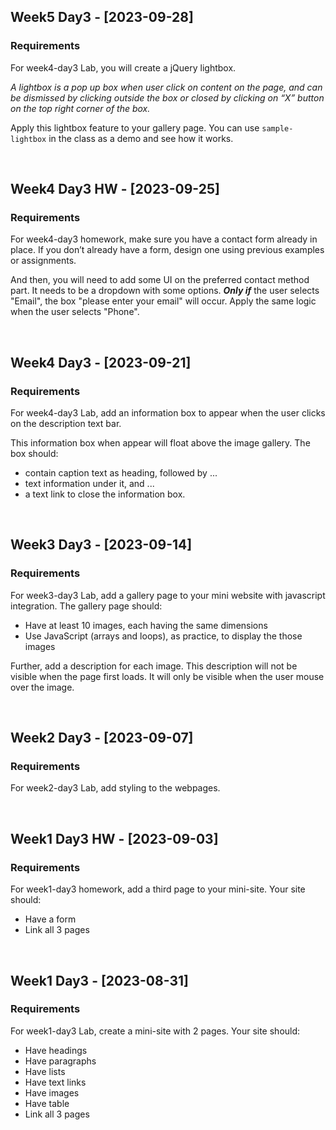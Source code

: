 ## Week5 Day3 - [2023-09-28]
### Requirements
For week4-day3 Lab, you will create a jQuery lightbox.

*A lightbox is a pop up box when user click on content on the page, and can be dismissed by clicking outside the box or closed by clicking on “X” button on the top right corner of the box.*

Apply this lightbox feature to your gallery page. You can use `sample-lightbox` in the class as a demo and see how it works.

<br>

## Week4 Day3 HW - [2023-09-25]
### Requirements
For week4-day3 homework, make sure you have a contact form already in place. If you don’t already have a form, design one using previous examples or assignments.

And then, you will need to add some UI on the preferred contact method part. It needs to be a dropdown with some options. ***Only if*** the user selects "Email", the box "please enter your email" will occur. Apply the same logic when the user selects "Phone".

<br>

## Week4 Day3 - [2023-09-21]
### Requirements
For week4-day3 Lab, add an information box to appear when the user clicks on the description text bar. 

This information box when appear will float above the image gallery. The box should:
- contain caption text as heading, followed by ...
- text information under it, and ...
- a text link to close the information box.

<br>

## Week3 Day3 - [2023-09-14]
### Requirements
For week3-day3 Lab, add a gallery page to your mini website with javascript integration. The gallery page should:
- Have at least 10 images, each having the same dimensions
- Use JavaScript (arrays and loops), as practice, to display the those images

Further, add a description for each image. This description will not be visible when the page first loads. It will only be visible when the user mouse over the image.

<br>

## Week2 Day3 - [2023-09-07]
### Requirements
For week2-day3 Lab, add styling to the webpages.

<br>

## Week1 Day3 HW - [2023-09-03]
### Requirements
For week1-day3 homework, add a third page to your mini-site. Your site should:
- Have a form
- Link all 3 pages

<br>

## Week1 Day3 - [2023-08-31]
### Requirements
For week1-day3 Lab, create a mini-site with 2 pages. Your site should:
- Have headings
- Have paragraphs
- Have lists
- Have text links
- Have images
- Have table
- Link all 3 pages

